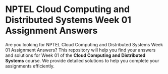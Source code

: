 # NPTEL Cloud Computing and Distributed Systems Week 01 Assignment Answers

Are you looking for NPTEL Cloud Computing and Distributed Systems Week 01 Assignment Answers? This repository will help you find your answers and solutions for Week 01 of the **Cloud Computing and Distributed Systems** course. We provide detailed solutions to help you complete your assignments efficiently.